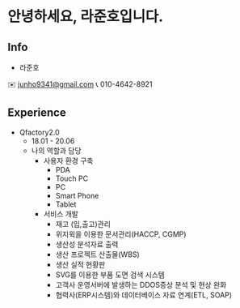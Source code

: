안녕하세요, 라준호입니다.
=============

## Info
- 라준호

✉️ junho9341@gmail.com
📞 010-4642-8921


## Experience
- Qfactory2.0
    - 18.01 - 20.06
    - 나의 역할과 담당
        - 사용자 환경 구축
            - PDA
            - Touch PC
            - PC
            - Smart Phone
            - Tablet
        - 서비스 개발
            - 재고 (입,출고)관리
            - 위지윅을 이용한 문서관리(HACCP, CGMP)
            - 생산성 분석자료 출력
            - 생산 프로젝트 산출물(WBS)
            - 생산 실적 현황판
            - SVG를 이용한 부품 도면 검색 시스템
            - 고객사 운영서버에 발생하는 DDOS증상 분석 및 현상 완화
            - 협력사(ERP시스템)와 데이터베이스 자료 연계(ETL, SOAP)
